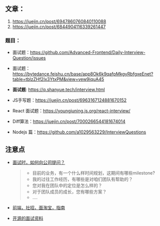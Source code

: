 ## 文章：

1. https://juejin.cn/post/6947860760840110088
2. https://juejin.cn/post/6844904116339261447

### 题目：

- 面试题：https://github.com/Advanced-Frontend/Daily-Interview-Question/issues

- 面试题： https://bytedance.feishu.cn/base/app8Ok6k9qafpMkgyRbfgxeEnet?table=tblzZHf2Ix3YtxPM&view=vew9iquA45

- **面试题**: https://q.shanyue.tech/interview.html
- JS手写题：https://juejin.cn/post/6963167124881670152
- React 面试题：https://youngjuning.js.org/react-interview/
- Diff算法：https://juejin.cn/post/7000266544181674014
- Nodejs 篇：https://github.com/a1029563229/InterviewQuestions



## 注意点

- [面试时，如何向公司提问？](http://www.ruanyifeng.com/blog/2012/08/questions_you_need_to_ask_in_an_interview.html)

  > - 目前的业务，有一个什么样时间规划，这期间有哪些milestone?
  > - 我的过往工作经历，有哪些是对咱们团队有帮助的？
  > - 您对我在团队中的定位是怎么样的？
  > - 对于团队成员的成长，您有哪些方案？
  > - ....

- [前端，社招，面淘宝，指南](https://github.com/mqyqingfeng/Blog/issues/198)

- [开源的面试资料](https://github.com/yanyue404/blog/issues/157)


